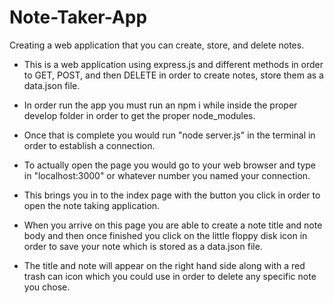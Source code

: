 # Note-Taker-App
Creating a web application that you can create, store, and delete notes.

* This is a web application using express.js and different methods in order to GET, POST, and then DELETE in order to create notes, store them as a data.json file.

* In order run the app you must run an npm i while inside the proper develop folder in order to get the proper node_modules.

* Once that is complete you would run "node server.js" in the terminal in order to establish a connection.

* To actually open the page you would go to your web browser and type in "localhost:3000" or whatever number you named your connection.

* This brings you in to the index page with the button you click in order to open the note taking application.

* When you arrive on this page you are able to create a note title and note body and then once finished you click on the little floppy disk icon in order to save your note which is stored as a data.json file.

* The title and note will appear on the right hand side along with a red trash can icon which you could use in order to delete any specific note you chose.










